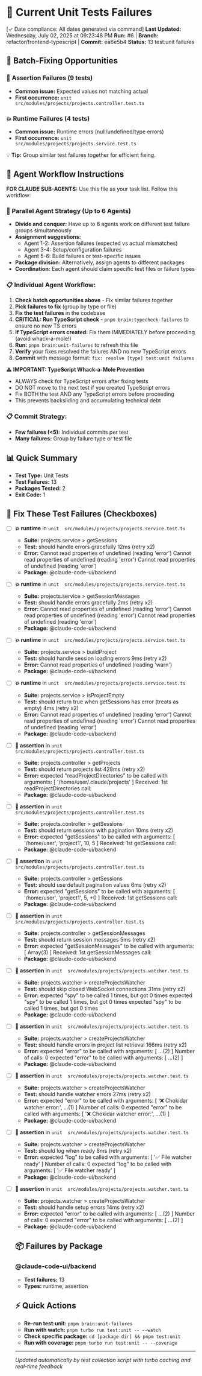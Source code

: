 # 🧪 Current Unit Tests Failures
  
  [✓ Date compliance: All dates generated via command] **Last Updated:** Wednesday, July 02, 2025 at 09:23:48 PM
  **Run:** #6 | **Branch:** refactor/frontend-typescript | **Commit:** ea6e5b4
  **Status:** 13 test:unit failures
  
  ## 🔄 Batch-Fixing Opportunities
  
  ### 🎯 **Assertion Failures** (9 tests)
  - **Common issue:** Expected values not matching actual
  - **First occurrence:** `unit  src/modules/projects/projects.controller.test.ts`

### 💥 **Runtime Failures** (4 tests)
  - **Common issue:** Runtime errors (null/undefined/type errors)
  - **First occurrence:** `unit  src/modules/projects/projects.service.test.ts`
  
  💡 **Tip:** Group similar test failures together for efficient fixing.
  
  ## 🤖 Agent Workflow Instructions
  
  **FOR CLAUDE SUB-AGENTS:** Use this file as your task list. Follow this workflow:
  
  ### 🚀 Parallel Agent Strategy (Up to 6 Agents)
  - **Divide and conquer:** Have up to 6 agents work on different test failure groups simultaneously
  - **Assignment suggestions:**
    - Agent 1-2: Assertion failures (expected vs actual mismatches)
    - Agent 3-4: Setup/configuration failures
    - Agent 5-6: Build failures or test-specific issues
  - **Package division:** Alternatively, assign agents to different packages
  - **Coordination:** Each agent should claim specific test files or failure types
  
  ### 📋 Individual Agent Workflow:
  1. **Check batch opportunities above** - Fix similar failures together
  2. **Pick failures to fix** (group by type or file)
  3. **Fix the test failures** in the codebase
  4. **CRITICAL: Run TypeScript check** - `pnpm brain:typecheck-failures` to ensure no new TS errors
  5. **If TypeScript errors created:** Fix them IMMEDIATELY before proceeding (avoid whack-a-mole!)
  6. **Run:** `pnpm brain:unit-failures` to refresh this file
  7. **Verify** your fixes resolved the failures AND no new TypeScript errors
  8. **Commit** with message format: `fix: resolve [type] test:unit failures`
  
  ⚠️ **IMPORTANT: TypeScript Whack-a-Mole Prevention**
  - ALWAYS check for TypeScript errors after fixing tests
  - DO NOT move to the next test if you created TypeScript errors
  - Fix BOTH the test AND any TypeScript errors before proceeding
  - This prevents backsliding and accumulating technical debt
  
  ### 📋 Commit Strategy:
  - **Few failures (<5):** Individual commits per test
  - **Many failures:** Group by failure type or test file
  
  ## 📊 Quick Summary
  - **Test Type:** Unit Tests
  - **Test Failures:** 13
  - **Packages Tested:** 2
  - **Exit Code:** 1
  
  ## 🎯 Fix These Test Failures (Checkboxes)
  
  - [ ] **💥 runtime** in `unit  src/modules/projects/projects.service.test.ts`
    - **Suite:** projects.service > getSessions
    - **Test:** should handle errors gracefully 12ms (retry x2)
    - **Error:** Cannot read properties of undefined (reading 'error') Cannot read properties of undefined (reading 'error') Cannot read properties of undefined (reading 'error')
    - **Package:** @claude-code-ui/backend

- [ ] **💥 runtime** in `unit  src/modules/projects/projects.service.test.ts`
    - **Suite:** projects.service > getSessionMessages
    - **Test:** should handle errors gracefully 2ms (retry x2)
    - **Error:** Cannot read properties of undefined (reading 'error') Cannot read properties of undefined (reading 'error') Cannot read properties of undefined (reading 'error')
    - **Package:** @claude-code-ui/backend

- [ ] **💥 runtime** in `unit  src/modules/projects/projects.service.test.ts`
    - **Suite:** projects.service > buildProject
    - **Test:** should handle session loading errors 9ms (retry x2)
    - **Error:** Cannot read properties of undefined (reading 'warn')
    - **Package:** @claude-code-ui/backend

- [ ] **💥 runtime** in `unit  src/modules/projects/projects.service.test.ts`
    - **Suite:** projects.service > isProjectEmpty
    - **Test:** should return true when getSessions has error (treats as empty) 4ms (retry x2)
    - **Error:** Cannot read properties of undefined (reading 'error') Cannot read properties of undefined (reading 'error') Cannot read properties of undefined (reading 'error')
    - **Package:** @claude-code-ui/backend

- [ ] **🎯 assertion** in `unit  src/modules/projects/projects.controller.test.ts`
    - **Suite:** projects.controller > getProjects
    - **Test:** should return projects list 428ms (retry x2)
    - **Error:** expected "readProjectDirectories" to be called with arguments: [ '/home/user/.claude/projects' ] Received: 1st readProjectDirectories call:
    - **Package:** @claude-code-ui/backend

- [ ] **🎯 assertion** in `unit  src/modules/projects/projects.controller.test.ts`
    - **Suite:** projects.controller > getSessions
    - **Test:** should return sessions with pagination 10ms (retry x2)
    - **Error:** expected "getSessions" to be called with arguments: [ '/home/user', 'project1', 10, 5 ] Received: 1st getSessions call:
    - **Package:** @claude-code-ui/backend

- [ ] **🎯 assertion** in `unit  src/modules/projects/projects.controller.test.ts`
    - **Suite:** projects.controller > getSessions
    - **Test:** should use default pagination values 6ms (retry x2)
    - **Error:** expected "getSessions" to be called with arguments: [ '/home/user', 'project1', 5, +0 ] Received: 1st getSessions call:
    - **Package:** @claude-code-ui/backend

- [ ] **🎯 assertion** in `unit  src/modules/projects/projects.controller.test.ts`
    - **Suite:** projects.controller > getSessionMessages
    - **Test:** should return session messages 5ms (retry x2)
    - **Error:** expected "getSessionMessages" to be called with arguments: [ Array(3) ] Received: 1st getSessionMessages call:
    - **Package:** @claude-code-ui/backend

- [ ] **🎯 assertion** in `unit  src/modules/projects/projects.watcher.test.ts`
    - **Suite:** projects.watcher > createProjectsWatcher
    - **Test:** should skip closed WebSocket connections 31ms (retry x2)
    - **Error:** expected "spy" to be called 1 times, but got 0 times expected "spy" to be called 1 times, but got 0 times expected "spy" to be called 1 times, but got 0 times
    - **Package:** @claude-code-ui/backend

- [ ] **🎯 assertion** in `unit  src/modules/projects/projects.watcher.test.ts`
    - **Suite:** projects.watcher > createProjectsWatcher
    - **Test:** should handle errors in project list retrieval 166ms (retry x2)
    - **Error:** expected "error" to be called with arguments: [ …(2) ] Number of calls: 0 expected "error" to be called with arguments: [ …(2) ]
    - **Package:** @claude-code-ui/backend

- [ ] **🎯 assertion** in `unit  src/modules/projects/projects.watcher.test.ts`
    - **Suite:** projects.watcher > createProjectsWatcher
    - **Test:** should handle watcher errors 27ms (retry x2)
    - **Error:** expected "error" to be called with arguments: [ '❌ Chokidar watcher error:', …(1) ] Number of calls: 0 expected "error" to be called with arguments: [ '❌ Chokidar watcher error:', …(1) ]
    - **Package:** @claude-code-ui/backend

- [ ] **🎯 assertion** in `unit  src/modules/projects/projects.watcher.test.ts`
    - **Suite:** projects.watcher > createProjectsWatcher
    - **Test:** should log when ready 8ms (retry x2)
    - **Error:** expected "log" to be called with arguments: [ '✅ File watcher ready' ] Number of calls: 0 expected "log" to be called with arguments: [ '✅ File watcher ready' ]
    - **Package:** @claude-code-ui/backend

- [ ] **🎯 assertion** in `unit  src/modules/projects/projects.watcher.test.ts`
    - **Suite:** projects.watcher > createProjectsWatcher
    - **Test:** should handle setup errors 14ms (retry x2)
    - **Error:** expected "error" to be called with arguments: [ …(2) ] Number of calls: 0 expected "error" to be called with arguments: [ …(2) ]
    - **Package:** @claude-code-ui/backend
  
  ## 📦 Failures by Package
  
  ### @claude-code-ui/backend
  - **Test failures:** 13
  - **Types:** runtime, assertion
  
  ## ⚡ Quick Actions
  
  - **Re-run test:unit:** `pnpm brain:unit-failures`
  - **Run with watch:** `pnpm turbo run test:unit -- --watch`
  - **Check specific package:** `cd [package-dir] && pnpm test:unit`
  - **Run with coverage:** `pnpm turbo run test:unit -- --coverage`
  
  ---
  *Updated automatically by test collection script with turbo caching and real-time feedback*
  